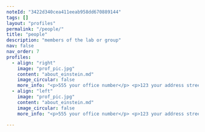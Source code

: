 ```yaml
---
noteId: "3422d340cea411eeab958dd670889144"
tags: []
layout: "profiles"
permalink: "/people/"
title: "people"
description: "members of the lab or group"
nav: false
nav_order: 7
profiles:
  - align: "right"
    image: "prof_pic.jpg"
    content: "about_einstein.md"
    image_circular: false
    more_info: "<p>555 your office number</p> <p>123 your address street</p> <p>Your City, State 12345</p>\n"
  - align: "left"
    image: "prof_pic.jpg"
    content: "about_einstein.md"
    image_circular: false
    more_info: "<p>555 your office number</p> <p>123 your address street</p> <p>Your City, State 12345</p>\n"

---
```


